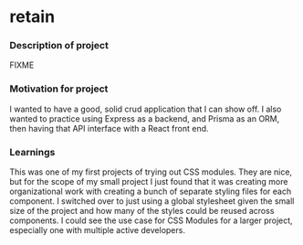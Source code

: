# retain

### Description of project

FIXME

### Motivation for project

I wanted to have a good, solid crud application that I can show off. I also wanted to practice using Express as a backend, and Prisma as an ORM, then having that API interface with a React front end.

### Learnings

This was one of my first projects of trying out CSS modules. They are nice, but for the scope of my small project I just found that it was creating more organizational work with creating a bunch of separate styling files for each component. I switched over to just using a global stylesheet given the small size of the project and how many of the styles could be reused across components. I could see the use case for CSS Modules for a larger project, especially one with multiple active developers.
